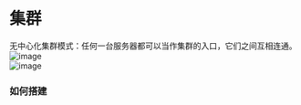 # 集群
无中心化集群模式：任何一台服务器都可以当作集群的入口，它们之间互相连通。  
![image](https://user-images.githubusercontent.com/96570699/196127743-45ef1865-c8ed-4ff6-b9ad-bcba63be58ec.png)  
![image](https://user-images.githubusercontent.com/96570699/196128582-8e02f891-ab82-4a73-a060-867c71640a74.png)  


### 如何搭建

